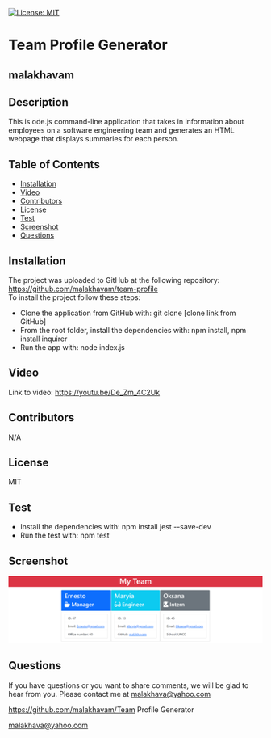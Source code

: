  
   [![License: MIT](https://shields.io/badge/license-MIT-green.svg)](https://opensource.org/licenses/MIT)
   # Team Profile Generator
   ## malakhavam
   
   ## Description 
   
   This is ode.js command-line application that takes in information about employees on a software engineering team and generates an HTML webpage that displays summaries for each person.
   
   ## Table of Contents  
   * [Installation](#installation)
   * [Video](#video)
   * [Contributors](#contibutors)
   * [License](#license)
   * [Test](#test)
   * [Screenshot](#screenshot)
   * [Questions](#questions)
   
   
   ## Installation 
   
   The project was uploaded to GitHub at the following repository: https://github.com/malakhavam/team-profile <br/>
   To install the project follow these steps: 
   * Clone the application from GitHub with: git clone [clone link from GitHub] 
   * From the root folder, install the dependencies with: npm install, npm install inquirer
   * Run the app with: node index.js

   ## Video
   
   Link to video: https://youtu.be/De_Zm_4C2Uk

   ## Contributors

   N/A

   ## License

   MIT
  
   ## Test
   
   * Install the dependencies with: npm install jest --save-dev 
   * Run the test with: npm test 

   ## Screenshot

   ![Mockup-image](/images/Screenshot.png)
   
   ## Questions
   
   If you have questions or you want to share comments, we will be glad to hear from you. Please contact me at malakhava@yahoo.com

   https://github.com/malakhavam/Team Profile Generator
   
   malakhava@yahoo.com
 